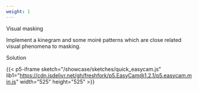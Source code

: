 ```yaml
---
weight: 1
---
```

Visual masking

Implement a kinegram and some moiré patterns which are close related visual phenomena to masking.

Solution

{{< p5-iframe sketch="/showcase/sketches/quick_easycam.js" lib1="https://cdn.jsdelivr.net/gh/freshfork/p5.EasyCam@1.2.1/p5.easycam.min.js" width="525" height="525" >}}